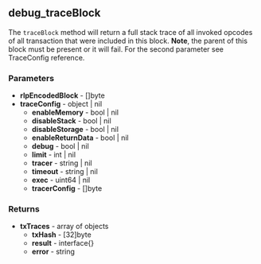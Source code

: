 ## debug_traceBlock
The `traceBlock` method will return a full stack trace of all invoked opcodes of all transaction that were included in this block.
**Note**, the parent of this block must be present or it will fail. For the second parameter see TraceConfig reference.

### Parameters
- **rlpEncodedBlock** - []byte
- **traceConfig** - object | nil
  - **enableMemory** - bool | nil
  - **disableStack** - bool | nil
  - **disableStorage** - bool | nil
  - **enableReturnData** - bool | nil
  - **debug** - bool | nil
  - **limit** - int | nil
  - **tracer** - string | nil
  - **timeout** - string | nil
  - **exec** - uint64 | nil
  - **tracerConfig** - []byte

### Returns
- **txTraces** - array of objects
  - **txHash** - [32]byte
  - **result** - interface{}
  - **error** - string